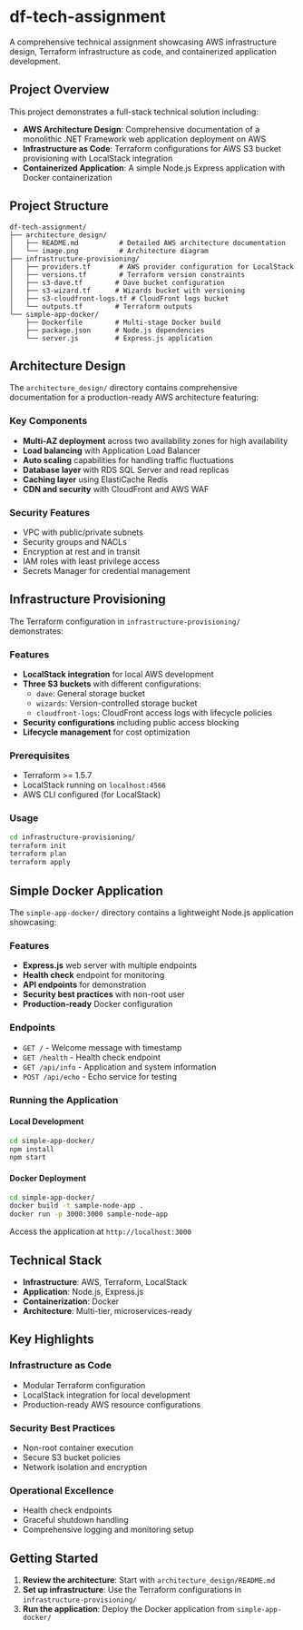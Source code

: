 # df-tech-assignment

A comprehensive technical assignment showcasing AWS infrastructure design, Terraform infrastructure as code, and containerized application development.

## Project Overview

This project demonstrates a full-stack technical solution including:

- **AWS Architecture Design**: Comprehensive documentation of a monolithic .NET Framework web application deployment on AWS
- **Infrastructure as Code**: Terraform configurations for AWS S3 bucket provisioning with LocalStack integration
- **Containerized Application**: A simple Node.js Express application with Docker containerization

## Project Structure

```
df-tech-assignment/
├── architecture_design/
│   ├── README.md          # Detailed AWS architecture documentation
│   └── image.png          # Architecture diagram
├── infrastructure-provisioning/
│   ├── providers.tf       # AWS provider configuration for LocalStack
│   ├── versions.tf        # Terraform version constraints
│   ├── s3-dave.tf        # Dave bucket configuration
│   ├── s3-wizard.tf      # Wizards bucket with versioning
│   ├── s3-cloudfront-logs.tf # CloudFront logs bucket
│   └── outputs.tf        # Terraform outputs
└── simple-app-docker/
    ├── Dockerfile        # Multi-stage Docker build
    ├── package.json      # Node.js dependencies
    └── server.js         # Express.js application
```

## Architecture Design

The `architecture_design/` directory contains comprehensive documentation for a production-ready AWS architecture featuring:

### Key Components
- **Multi-AZ deployment** across two availability zones for high availability
- **Load balancing** with Application Load Balancer
- **Auto scaling** capabilities for handling traffic fluctuations
- **Database layer** with RDS SQL Server and read replicas
- **Caching layer** using ElastiCache Redis
- **CDN and security** with CloudFront and AWS WAF

### Security Features
- VPC with public/private subnets
- Security groups and NACLs
- Encryption at rest and in transit
- IAM roles with least privilege access
- Secrets Manager for credential management

## Infrastructure Provisioning

The Terraform configuration in `infrastructure-provisioning/` demonstrates:

### Features
- **LocalStack integration** for local AWS development
- **Three S3 buckets** with different configurations:
  - `dave`: General storage bucket
  - `wizards`: Version-controlled storage bucket
  - `cloudfront-logs`: CloudFront access logs with lifecycle policies
- **Security configurations** including public access blocking
- **Lifecycle management** for cost optimization

### Prerequisites
- Terraform >= 1.5.7
- LocalStack running on `localhost:4566`
- AWS CLI configured (for LocalStack)

### Usage
```bash
cd infrastructure-provisioning/
terraform init
terraform plan
terraform apply
```

## Simple Docker Application

The `simple-app-docker/` directory contains a lightweight Node.js application showcasing:

### Features
- **Express.js** web server with multiple endpoints
- **Health check** endpoint for monitoring
- **API endpoints** for demonstration
- **Security best practices** with non-root user
- **Production-ready** Docker configuration

### Endpoints
- `GET /` - Welcome message with timestamp
- `GET /health` - Health check endpoint
- `GET /api/info` - Application and system information
- `POST /api/echo` - Echo service for testing

### Running the Application

#### Local Development
```bash
cd simple-app-docker/
npm install
npm start
```

#### Docker Deployment
```bash
cd simple-app-docker/
docker build -t sample-node-app .
docker run -p 3000:3000 sample-node-app
```

Access the application at `http://localhost:3000`

## Technical Stack

- **Infrastructure**: AWS, Terraform, LocalStack
- **Application**: Node.js, Express.js
- **Containerization**: Docker
- **Architecture**: Multi-tier, microservices-ready

## Key Highlights

### Infrastructure as Code
- Modular Terraform configuration
- LocalStack integration for local development
- Production-ready AWS resource configurations

### Security Best Practices
- Non-root container execution
- Secure S3 bucket policies
- Network isolation and encryption

### Operational Excellence
- Health check endpoints
- Graceful shutdown handling
- Comprehensive logging and monitoring setup

## Getting Started

1. **Review the architecture**: Start with `architecture_design/README.md`
2. **Set up infrastructure**: Use the Terraform configurations in `infrastructure-provisioning/`
3. **Run the application**: Deploy the Docker application from `simple-app-docker/`